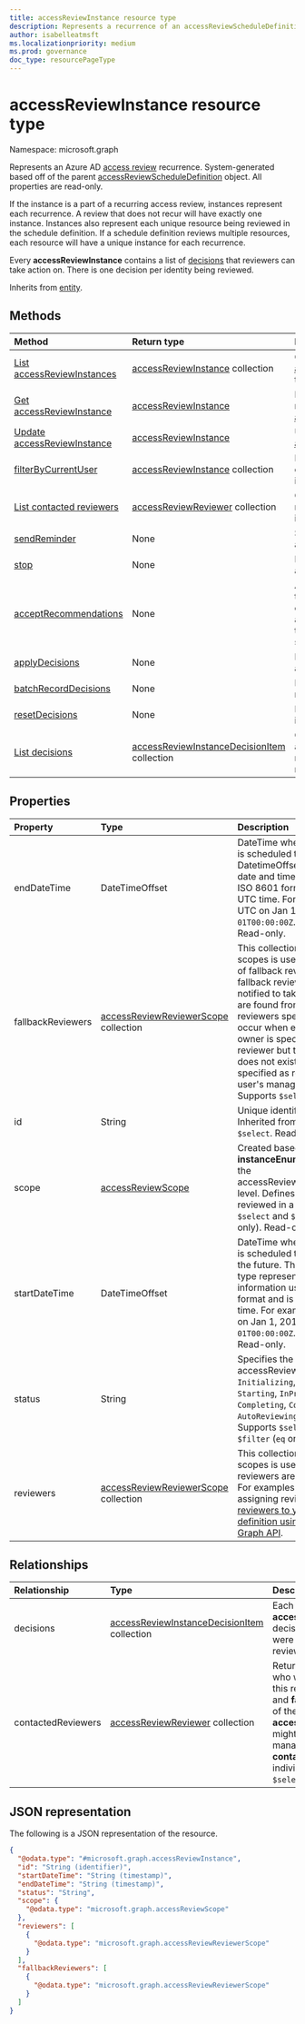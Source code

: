 ```yaml
---
title: accessReviewInstance resource type
description: Represents a recurrence of an accessReviewScheduleDefinition object.
author: isabelleatmsft
ms.localizationpriority: medium
ms.prod: governance
doc_type: resourcePageType
---
```


# accessReviewInstance resource type

Namespace: microsoft.graph

Represents an Azure AD [access review](accessreviewsv2-overview.md) recurrence. System-generated based off of the parent [accessReviewScheduleDefinition](accessreviewscheduledefinition.md) object. All properties are read-only.

If the instance is a part of a recurring access review, instances represent each recurrence. A review that does not recur will have exactly one instance. Instances also represent each unique resource being reviewed in the schedule definition. If a schedule definition reviews multiple resources, each resource will have a unique instance for each recurrence.

Every **accessReviewInstance** contains a list of [decisions](accessreviewinstancedecisionitem.md) that reviewers can take action on. There is one decision per identity being reviewed.

Inherits from [entity](../resources/entity.md).

## Methods

| Method                                                                                | Return type                                                                                     | Description                                                                                                                                                                            |
| :------------------------------------------------------------------------------------ | :---------------------------------------------------------------------------------------------- | :------------------------------------------------------------------------------------------------------------------------------------------------------------------------------------- |
| [List accessReviewInstances](../api/accessreviewscheduledefinition-list-instances.md) | [accessReviewInstance](../resources/accessreviewinstance.md) collection                         | Get a list of the [accessReviewInstance](../resources/accessreviewinstance.md) objects and their properties.                                                                           |
| [Get accessReviewInstance](../api/accessreviewinstance-get.md)                        | [accessReviewInstance](../resources/accessreviewinstance.md)                                    | Read the properties and relationships of an [accessReviewInstance](../resources/accessreviewinstance.md) object.                                                                       |
| [Update accessReviewInstance](../api/accessreviewinstance-update.md)                  | [accessReviewInstance](../resources/accessreviewinstance.md)                                    | Update the reviewers of an [accessReviewInstance](../resources/accessreviewinstance.md) object.                                                                                        |
| [filterByCurrentUser](../api/accessreviewinstance-filterbycurrentuser.md)             | [accessReviewInstance](../resources/accessreviewinstance.md) collection                         | Returns all instance objects on a definition for which the calling user is the reviewer.                                                                                               |
| [List contacted reviewers](../api/accessreviewinstance-list-contactedreviewers.md)    | [accessReviewReviewer](../resources/accessreviewreviewer.md) collection                         | Get the reviewers who received notifications for an access review instance.                                                                                                            |
| [sendReminder](../api/accessreviewinstance-sendreminder.md)                           | None                                                                                            | Send a reminder to the reviewers of an accessReviewInstance.                                                                                                                           |
| [stop](../api/accessreviewinstance-stop.md)                                           | None                                                                                            | Manually stop an accessReviewInstance.                                                                                                                                                 |
| [acceptRecommendations](../api/accessreviewinstance-acceptrecommendations.md)         | None                                                                                            | Allows the calling user to accept the decision recommendation for each NotReviewed accessReviewInstanceDecisionItem that they are the reviewer on for a specific accessReviewInstance. |
| [applyDecisions](../api/accessreviewinstance-applydecisions.md)                       | None                                                                                            | Manually apply decision on an accessReviewInstance.                                                                                                                                    |
| [batchRecordDecisions](../api/accessreviewinstance-batchrecorddecisions.md)           | None                                                                                            | Review batches of principals or resources in one call.                                                                                                                                 |
| [resetDecisions](../api/accessreviewinstance-resetdecisions.md)                       | None                                                                                            | Resets all decision items on an instance to `notReviewed`                                                                                                                              |
| [List decisions](../api/accessreviewinstance-list-decisions.md)                       | [accessReviewInstanceDecisionItem](../resources/accessreviewinstancedecisionitem.md) collection | Get the accessReviewInstanceDecisionItem resources from the decisions navigation property.                                                                                             |

## Properties

| Property          | Type                                                                              | Description                                                                                                                                                                                                                                                                                                                                                                                                          |
| :---------------- | :-------------------------------------------------------------------------------- | :------------------------------------------------------------------------------------------------------------------------------------------------------------------------------------------------------------------------------------------------------------------------------------------------------------------------------------------------------------------------------------------------------------------- |
| endDateTime       | DateTimeOffset                                                                    | DateTime when review instance is scheduled to end.The DatetimeOffset type represents date and time information using ISO 8601 format and is always in UTC time. For example, midnight UTC on Jan 1, 2014 is `2014-01-01T00:00:00Z`. Supports `$select`. Read-only.                                                                                                                                                   |
| fallbackReviewers | [accessReviewReviewerScope](../resources/accessreviewreviewerscope.md) collection | This collection of reviewer scopes is used to define the list of fallback reviewers. These fallback reviewers will be notified to take action if no users are found from the list of reviewers specified. This could occur when either the group owner is specified as the reviewer but the group owner does not exist, or manager is specified as reviewer but a user's manager does not exist. Supports `$select`. |
| id                | String                                                                            | Unique identifier of the instance. Inherited from [entity](../resources/entity.md). Supports `$select`. Read-only.                                                                                                                                                                                                                                                                                                   |
| scope             | [accessReviewScope](accessreviewscope.md)                                         | Created based on **scope** and **instanceEnumerationScope** at the accessReviewScheduleDefinition level. Defines the scope of users reviewed in a group. Supports `$select` and `$filter` (`contains` only). Read-only.                                                                                                                                                                                              |
| startDateTime     | DateTimeOffset                                                                    | DateTime when review instance is scheduled to start. May be in the future. The DateTimeOffset type represents date and time information using ISO 8601 format and is always in UTC time. For example, midnight UTC on Jan 1, 2014 is `2014-01-01T00:00:00Z`. Supports `$select`. Read-only.                                                                                                                          |
| status            | String                                                                            | Specifies the status of an accessReview. Possible values: `Initializing`, `NotStarted`, `Starting`, `InProgress`, `Completing`, `Completed`, `AutoReviewing`, and `AutoReviewed`. Supports `$select`, `$orderby`, and `$filter` (`eq` only). Read-only.                                                                                                                                                              |
| reviewers         | [accessReviewReviewerScope](../resources/accessreviewreviewerscope.md) collection | This collection of access review scopes is used to define who the reviewers are. Supports `$select`. For examples of options for assigning reviewers, see [Assign reviewers to your access review definition using the Microsoft Graph API](/graph/accessreviews-scope-concept).                                                                                                                                     |

## Relationships

| Relationship       | Type                                                                                            | Description                                                                                                                                                                                                                                                                                                                                |
| :----------------- | :---------------------------------------------------------------------------------------------- | :----------------------------------------------------------------------------------------------------------------------------------------------------------------------------------------------------------------------------------------------------------------------------------------------------------------------------------------- |
| decisions          | [accessReviewInstanceDecisionItem](../resources/accessreviewinstancedecisionitem.md) collection | Each principal reviewed in an **accessReviewInstance** has a decision item representing if they were approved, denied, or not yet reviewed.                                                                                                                                                                                                |
| contactedReviewers | [accessReviewReviewer](../resources/accessreviewreviewer.md) collection                         | Returns the collection of reviewers who were contacted to complete this review. While the **reviewers** and **fallbackReviewers** properties of the **accessReviewScheduleDefinition** might specify group owners or managers as **reviewers**, **contactedReviewers** returns their individual identities. Supports `$select`. Read-only. |

## JSON representation

The following is a JSON representation of the resource.

<!-- {
  "blockType": "resource",
  "keyProperty": "id",
  "@odata.type": "microsoft.graph.accessReviewInstance",
  "baseType": "microsoft.graph.entity",
  "openType": false
}
-->

```json
{
  "@odata.type": "#microsoft.graph.accessReviewInstance",
  "id": "String (identifier)",
  "startDateTime": "String (timestamp)",
  "endDateTime": "String (timestamp)",
  "status": "String",
  "scope": {
    "@odata.type": "microsoft.graph.accessReviewScope"
  },
  "reviewers": [
    {
      "@odata.type": "microsoft.graph.accessReviewReviewerScope"
    }
  ],
  "fallbackReviewers": [
    {
      "@odata.type": "microsoft.graph.accessReviewReviewerScope"
    }
  ]
}
```
